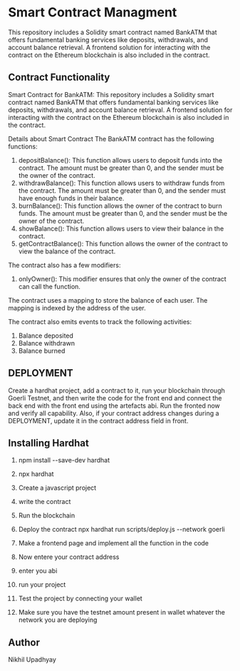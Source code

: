 
# Smart Contract Managment
This repository includes a Solidity smart contract named BankATM that offers fundamental banking services like deposits, withdrawals, and account balance retrieval. A frontend solution for interacting with the contract on the Ethereum blockchain is also included in the contract.





## Contract Functionality


Smart Contract for BankATM:
This repository includes a Solidity smart contract named BankATM that offers fundamental banking services like deposits, withdrawals, and account balance retrieval. A frontend solution for interacting with the contract on the Ethereum blockchain is also included in the contract.

Details about Smart Contract 
The BankATM contract has the following functions:

1. depositBalance(): This function allows users to deposit funds into the contract. The amount must be greater than 0, and the sender must be the owner of the contract.
2. withdrawBalance(): This function allows users to withdraw funds from the contract. The amount must be greater than 0, and the sender must have enough funds in their balance.
3. burnBalance(): This function allows the owner of the contract to burn funds. The amount must be greater than 0, and the sender must be the owner of the contract.
4. showBalance(): This function allows users to view their balance in the contract.
5. getContractBalance(): This function allows the owner of the contract to view the balance of the contract.

The contract also has a few modifiers:
1. onlyOwner(): This modifier ensures that only the owner of the contract can call the function.

The contract uses a mapping to store the balance of each user. The mapping is indexed by the address of the user.

The contract also emits events to track the following activities:
1. Balance deposited
2. Balance withdrawn
3. Balance burned

## DEPLOYMENT
Create a hardhat project, add a contract to it, run your blockchain through Goerli Testnet, and then write the code for the front end and connect the back end with the front end using the artefacts abi.
Run the fronted now and verify all capability. 
Also, if your contract address changes during a DEPLOYMENT, update it in the contract address field in front.
## Installing Hardhat

1. npm install --save-dev hardhat

2. npx hardhat 

3. Create a javascript project 

4. write the contract 

5. Run the blockchain

6. Deploy the contract 
   npx hardhat run scripts/deploy.js --network goerli 

7. Make a frontend page and implement all the function in the code 

8. Now entere your contract address
   
9. enter you abi 
10. run your project
11. Test the project by connecting your wallet
12. Make sure you have the testnet amount present in wallet whatever the network you are deploying


## Author
Nikhil Upadhyay

